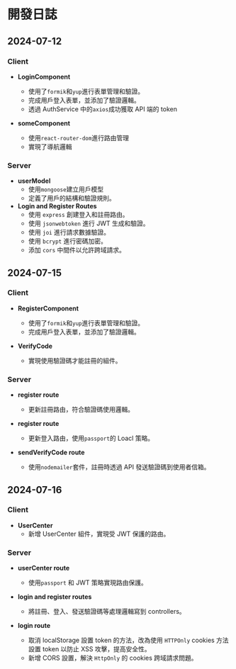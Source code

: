# 開發日誌

## 2024-07-12

### Client

- **LoginComponent**

  - 使用了`formik`和`yup`進行表單管理和驗證。
  - 完成用戶登入表單，並添加了驗證邏輯。
  - 透過 AuthService 中的`axios`成功獲取 API 端的 token

- **someComponent**
  - 使用`react-router-dom`進行路由管理
  - 實現了導航邏輯

### Server

- **userModel**
  - 使用`mongoose`建立用戶模型
  - 定義了用戶的結構和驗證規則。
- **Login and Register Routes**
  - 使用 `express` 創建登入和註冊路由。
  - 使用 `jsonwebtoken` 進行 JWT 生成和驗證。
  - 使用 `joi` 進行請求數據驗證。
  - 使用 `bcrypt` 進行密碼加密。
  - 添加 `cors` 中間件以允許跨域請求。

## 2024-07-15

### Client

- **RegisterComponent**

  - 使用了`formik`和`yup`進行表單管理和驗證。
  - 完成用戶登入表單，並添加了驗證邏輯。

- **VerifyCode**
  - 實現使用驗證碼才能註冊的組件。

### Server

- **register route**

  - 更新註冊路由，符合驗證碼使用邏輯。

- **register route**

  - 更新登入路由，使用`passport`的 Loacl 策略。

- **sendVerifyCode route**
  - 使用`nodemailer`套件，註冊時透過 API 發送驗證碼到使用者信箱。

## 2024-07-16

### Client

- **UserCenter**
  - 新增 UserCenter 組件，實現受 JWT 保護的路由。

### Server

- **userCenter route**

  - 使用`passport` 和 JWT 策略實現路由保護。

- **login and register routes**

  - 將註冊、登入、發送驗證碼等處理邏輯寫到 controllers。

- **login route**
  - 取消 localStorage 設置 token 的方法，改為使用 `HTTPOnly` cookies 方法設置 token 以防止 XSS 攻擊，提高安全性。
  - 新增 CORS 設置，解決 `HttpOnly` 的 cookies 跨域請求問題。
